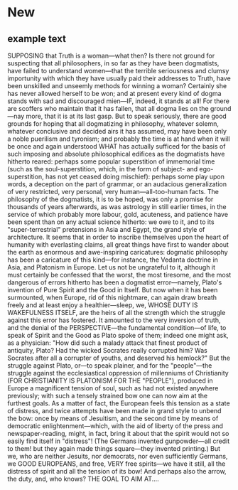 # New
## example text

<div style="Times New Roman", Times, serif;>
  

  SUPPOSING that Truth is a woman—what then? Is there not ground for suspecting that all philosophers, in so far as they have been dogmatists, have failed to understand women—that the terrible seriousness and clumsy importunity with which they have usually paid their addresses to Truth, have been unskilled and unseemly methods for winning a woman? Certainly she has never allowed herself to be won; and at present every kind of dogma stands with sad and discouraged mien—IF, indeed, it stands at all! For there are scoffers who maintain that it has fallen, that all dogma lies on the ground—nay more, that it is at its last gasp. But to speak seriously, there are good grounds for hoping that all dogmatizing in philosophy, whatever solemn, whatever conclusive and decided airs it has assumed, may have been only a noble puerilism and tyronism; and probably the time is at hand when it will be once and again understood WHAT has actually sufficed for the basis of such imposing and absolute philosophical edifices as the dogmatists have hitherto reared: perhaps some popular superstition of immemorial time (such as the soul-superstition, which, in the form of subject- and ego-superstition, has not yet ceased doing mischief): perhaps some play upon words, a deception on the part of grammar, or an audacious generalization of very restricted, very personal, very human—all-too-human facts. The philosophy of the dogmatists, it is to be hoped, was only a promise for thousands of years afterwards, as was astrology in still earlier times, in the service of which probably more labour, gold, acuteness, and patience have been spent than on any actual science hitherto: we owe to it, and to its "super-terrestrial" pretensions in Asia and Egypt, the grand style of architecture. It seems that in order to inscribe themselves upon the heart of humanity with everlasting claims, all great things have first to wander about the earth as enormous and awe-inspiring caricatures: dogmatic philosophy has been a caricature of this kind—for instance, the Vedanta doctrine in Asia, and Platonism in Europe. Let us not be ungrateful to it, although it must certainly be confessed that the worst, the most tiresome, and the most dangerous of errors hitherto has been a dogmatist error—namely, Plato's invention of Pure Spirit and the Good in Itself. But now when it has been surmounted, when Europe, rid of this nightmare, can again draw breath freely and at least enjoy a healthier—sleep, we, WHOSE DUTY IS WAKEFULNESS ITSELF, are the heirs of all the strength which the struggle against this error has fostered. It amounted to the very inversion of truth, and the denial of the PERSPECTIVE—the fundamental condition—of life, to speak of Spirit and the Good as Plato spoke of them; indeed one might ask, as a physician: "How did such a malady attack that finest product of antiquity, Plato? Had the wicked Socrates really corrupted him? Was Socrates after all a corrupter of youths, and deserved his hemlock?" But the struggle against Plato, or—to speak plainer, and for the "people"—the struggle against the ecclesiastical oppression of millenniums of Christianity (FOR CHRISTIANITY IS PLATONISM FOR THE "PEOPLE"), produced in Europe a magnificent tension of soul, such as had not existed anywhere previously; with such a tensely strained bow one can now aim at the furthest goals. As a matter of fact, the European feels this tension as a state of distress, and twice attempts have been made in grand style to unbend the bow: once by means of Jesuitism, and the second time by means of democratic enlightenment—which, with the aid of liberty of the press and newspaper-reading, might, in fact, bring it about that the spirit would not so easily find itself in "distress"! (The Germans invented gunpowder—all credit to them! but they again made things square—they invented printing.) But we, who are neither Jesuits, nor democrats, nor even sufficiently Germans, we GOOD EUROPEANS, and free, VERY free spirits—we have it still, all the distress of spirit and all the tension of its bow! And perhaps also the arrow, the duty, and, who knows? THE GOAL TO AIM AT....






























  
</div>
